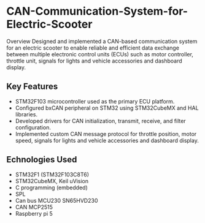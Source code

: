 # CAN-Communication-System-for-Electric-Scooter
Overview Designed and implemented a CAN-based communication system for an electric scooter to enable reliable and efficient data exchange between multiple electronic control units (ECUs) such as motor controller, throttle unit, signals for lights and vehicle accessories and dashboard display.
## Key Features
- STM32F103 microcontroller used as the primary ECU platform.
- Configured bxCAN peripheral on STM32 using STM32CubeMX and HAL libraries.
- Developed drivers for CAN initialization, transmit, receive, and filter configuration.
- Implemented custom CAN message protocol for throttle position, motor speed, signals for lights and vehicle accessories and dashboard display.
## Echnologies Used
- STM32F1 (STM32F103C8T6)
- STM32CubeMX, Keil uVision
- C programming (embedded)
- SPL
- Can bus MCU230 SN65HVD230
- CAN MCP2515
- Raspberry pi 5
